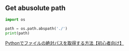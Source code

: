## Get abusolute path

```python
import os

path = os.path.abspath('./')
print(path)
```

[Pythonでファイルの絶対パスを取得する方法【初心者向け】](https://techacademy.jp/magazine/18986)
